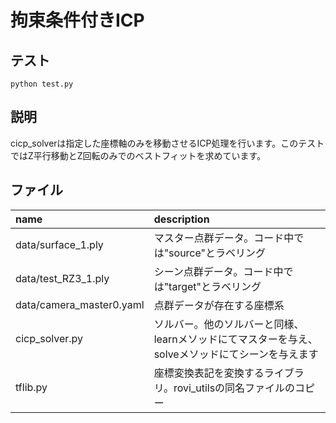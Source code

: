 # 拘束条件付きICP

## テスト

~~~
python test.py
~~~

## 説明  
cicp_solverは指定した座標軸のみを移動させるICP処理を行います。このテストではZ平行移動とZ回転のみでのベストフィットを求めています。

## ファイル

|name|description|
|:---|:---|
|data/surface_1.ply|マスター点群データ。コード中では"source"とラベリング|
|data/test_RZ3_1.ply|シーン点群データ。コード中では"target"とラベリング|
|data/camera_master0.yaml|点群データが存在する座標系|
|cicp_solver.py|ソルバー。他のソルバーと同様、learnメソッドにてマスターを与え、solveメソッドにてシーンを与えます|
|tflib.py|座標変換表記を変換するライブラリ。rovi_utilsの同名ファイルのコピー|

